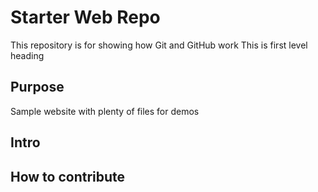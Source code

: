 # Starter Web Repo

This repository is for showing how Git and GitHub work This is first level heading

## Purpose

Sample website with plenty of files for demos
## Intro

## How to contribute
